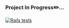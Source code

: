 ### Project In Progress✏️...

[![Rails tests](https://github.com/miseinen/skill-progress/actions/workflows/test.yml/badge.svg?branch=main)](https://github.com/miseinen/skill-progress/actions/workflows/test.yml)

